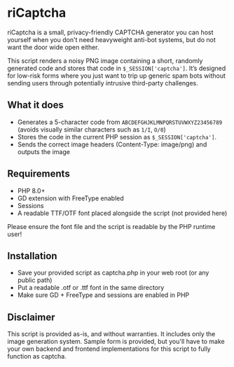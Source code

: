 # riCaptcha
riCaptcha is a small, privacy-friendly CAPTCHA generator you can host yourself when you don't need heavyweight anti-bot systems, but do not want the door wide open either.

This script renders a noisy PNG image containing a short, randomly generated code and stores that code in  ``$_SESSION['captcha']``. It’s designed for low-risk forms where you just want to trip up generic spam bots without sending users through potentially intrusive third-party challenges.

## What it does

- Generates a 5-character code from `ABCDEFGHJKLMNPQRSTUVWXYZ23456789` (avoids visually similar characters such as `1/I`, `O/0`)
- Stores the code in the current PHP session as `$_SESSION['captcha']`.
- Sends the correct image headers (Content-Type: image/png) and outputs the image

## Requirements
- PHP 8.0+
- GD extension with FreeType enabled
- Sessions
- A readable TTF/OTF font placed alongside the script (not provided here)

Please ensure the font file and the script is readable by the PHP runtime user!

## Installation

- Save your provided script as captcha.php in your web root (or any public path)
- Put a readable .otf or .ttf font in the same directory
- Make sure GD + FreeType and sessions are enabled in PHP

## Disclaimer

This script is provided as-is, and without warranties. It includes only the image generation system. Sample form is provided, but you'll have to make your own backend and frontend implementations for this script to fully function as captcha. 
